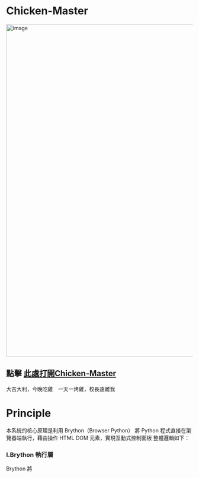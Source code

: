 # Chicken-Master

<img width="1233" height="898" alt="image" src="https://github.com/user-attachments/assets/b4014d9f-020f-4c54-9a7e-988a34c73cce" />

 ##  點擊 [此處打開Chicken-Master](https://41423125-1.github.io/Chicken-Master/)
 大吉大利，今晚吃雞　一天一烤雞，校長遠離我

 # Principle
 

本系統的核心原理是利用 Brython（Browser Python） 將 Python 程式直接在瀏覽器端執行，藉由操作 HTML DOM 元素，實現互動式控制面板
整體邏輯如下：

### I.Brython 執行層

Brython 將 <script type="text/python"> 內的 Python 程式碼轉譯成 JavaScript，於瀏覽器內執行

透過 from browser import document, timer, window 操作 DOM、定時器與本地儲存

### II.資料運算層

使用者輸入雞的重量與選擇的腌料配方後，程式以 Python 計算所需：

各種調味料比例（依雞重量乘以比例係數）

烘烤溫度（根據重量分級）

烘烤時間（以每500克為25分鐘估算）

### III.資料展示層

計算結果（腌料比例、烘烤步驟）會即時更新至 HTML 介面中

利用 document.createElement 動態生成每個腌料項目的顯示方格

狀態儲存與歷史紀錄

每次的烘烤參數結果會保存到 window.localStorage

歷史紀錄可於右側面板查看，支援返回主頁

# Functions


模組	功能說明


<img width="556" height="594" alt="image" src="https://github.com/user-attachments/assets/d0774ed3-4cb0-4564-9a58-29853d1429bb" />

1. 重量輸入區	使用者輸入雞重量 (500–5000g)，作為計算依據
2. 配方選擇區	四種腌料風味：Classic、Spicy、Herbal、Sweet，點選切換
3. 計算按鈕	按下後即時計算出腌料比例、烘烤溫度與時間
4. 結果顯示區	顯示腌料詳細表格與烘烤步驟說明
5. 歷史紀錄功能	顯示過去計算的烤雞紀錄，含時間、重量、溫度與配方摘要
6. 控制面板按鈕	模擬控制功能（Start、Temperature、Timer、Recipe）
7. 功能圖示面板	四大模式：Monitor、Recipe、History、Settings，可切換視圖
8. 即時時鐘	每分鐘更新一次當前時間顯示

# Architecture

整體採用三層架構設計：

### 1️.前端視覺層（HTML + CSS）

HTML 結構明確劃分：

.left-section: 控制與輸入功能

.right-section: 結果與歷史紀錄

CSS 採用 深色玻璃質感設計，搭配柔和的漸層與陰影效果，模擬高科技控制面板介面

### 2️. 邏輯運算層（Brython Python）

主要 Python 函數：

### 函數名稱	功能
calculate_marinade(weight, recipe_type)	根據重量與配方，計算各材料比例


calculate_roasting_temperature(weight)	決定烤箱溫度


calculate_roasting_time(weight)	計算烘烤時間


create_marinade_details(data)	動態生成腌料顯示表格


save_to_history() / load_from_history()	與 localStorage 交互，保存與載入紀錄


display_history()	動態生成歷史紀錄項目


set_active_recipe() / set_active_icon()	管理使用者選擇狀態


### 3️. 資料持久層（localStorage）

以 JSON 形式儲存使用者操作紀錄：自動於頁面載入時恢復歷史資料。

# 特色與延伸應用

1.完全以 Brython 實現 Python 前端互動，無需後端伺服器

2.支援 本地歷史記錄保存

3.架構清晰，可延伸為：智慧烤箱模擬控制系統；食譜管理面板；教學型程式實驗專案（Brython DOM 操作範例）
